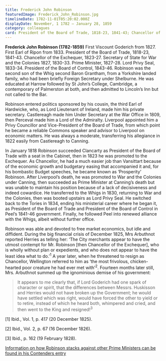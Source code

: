 ```yaml
---
title: Frederick John Robinson
featuredImage: Frederick_John_Robinson.jpg
timelineDate: 1782-11-01T05:20:02.000Z
displayDate: November, 1 1782 – January 28, 1859
category: colleagues
card: President of the Board of Trade, 1818-23, 1841-43; Chancellor of the Exchequer, 1823-27
---
```


**Frederick John Robinson (1782-1859)** First Viscount Goderich from 1827. First Earl of Ripon from 1833. President of the Board of Trade, 1818-23, 1841-43. Chancellor of the Exchequer, 1823-27. Secretary of State for War and the Colonies 1827, 1830-33. Prime Minister, 1827-28. Lord Privy Seal, 1833-34. President of the Board of Control, 1843-46. Robinson was the second son of the Whig second Baron Grantham, from a Yorkshire landed family, who had been briefly Foreign Secretary under Shelburne. He was educated at Harrow followed by St John’s College, Cambridge, a contemporary of Palmerston at both, and then admitted to Lincoln’s Inn but not called to the Bar.

Robinson entered politics sponsored by his cousin, the third Earl of Hardwicke, who, as Lord Lieutenant of Ireland, made him his private secretary. Castlereagh made him Under Secretary at the War Office in 1809, then Perceval made him a Lord of the Admiralty. Liverpool appointed him a Privy Councillor and Vice-President of the Board of Trade, from which point he became a reliable Commons speaker and advisor to Liverpool on economic matters. He was always a moderate, transferring his allegiance in 1822 easily from Castlereagh to Canning.

In January 1818 Robinson succeeded Clancarty as President of the Board of Trade with a seat in the Cabinet, then in 1823 he was promoted to the Exchequer. As Chancellor, he had a much easier job than Vansittart because of the economic growth and budgetary easing that accompanied it and, for his bombastic Budget speeches, he became known as ‘Prosperity’ Robinson. After Liverpool’s death, he was promoted to War and the Colonies under Canning, then succeeded as Prime Minister at Canning’s death but was unable to maintain his position because of a lack of decisiveness and indeed cowardice. He transferred to the Whigs in 1830, returning to War and the Colonies, then was booted upstairs as Lord Privy Seal. He switched back to the Tories in 1834, ending his ministerial career where he began it, as President of the Board of Trade and President of the Board of Control in Peel’s 1841-46 government. Finally, he followed Peel into renewed alliance with the Whigs, albeit without further office.

Robinson was able and devoted to free market economics, but idle and diffident. During the big financial crisis of December 1825, Mrs Arbuthnot reported Herries as telling her: ‘The City merchants appear to have the utmost contempt for Mr. Robinson [then Chancellor of the Exchequer], who is wholly without plan or expedients, and who does not appear to have the least idea what to do.’<sup>1</sup> A year later, when he threatened to resign as Chancellor, Wellington referred to him as ‘the most frivolous, chicken-hearted poor creature he had ever met with’<sup>2</sup>. Fourteen months later still, Mrs. Arbuthnot summed up the ignominious demise of his government:

> It appears to me clearly that, if Lord Goderich had one spark of character or spirit, that the differences between Messrs. Huskisson and Herries would not have broken up the Government; he would have settled which was right, would have forced the other to yield or to retire, instead of which he heard both, whimpered and cried, and then went to the King and resigned!<sup>3</sup>

\[1] Ibid., Vol. 1, p. 417 (20 December 1825).

\[2] Ibid., Vol. 2, p. 67 (16 December 1826).

\[3] Ibid., p. 162 (19 February 1828).

[Information on how Robinson stacks against other Prime Ministers can be found in his Contenders entry](/contenders/frederick-1st-viscount-goderich)
